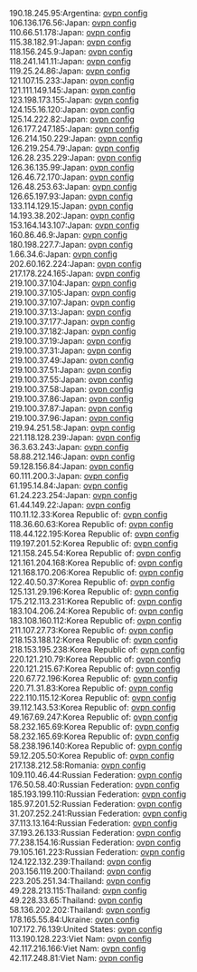 190.18.245.95:Argentina: [ovpn config](vpn/190_18_245_95.ovpn)  
106.136.176.56:Japan: [ovpn config](vpn/106_136_176_56.ovpn)  
110.66.51.178:Japan: [ovpn config](vpn/110_66_51_178.ovpn)  
115.38.182.91:Japan: [ovpn config](vpn/115_38_182_91.ovpn)  
118.156.245.9:Japan: [ovpn config](vpn/118_156_245_9.ovpn)  
118.241.141.11:Japan: [ovpn config](vpn/118_241_141_11.ovpn)  
119.25.24.86:Japan: [ovpn config](vpn/119_25_24_86.ovpn)  
121.107.15.233:Japan: [ovpn config](vpn/121_107_15_233.ovpn)  
121.111.149.145:Japan: [ovpn config](vpn/121_111_149_145.ovpn)  
123.198.173.155:Japan: [ovpn config](vpn/123_198_173_155.ovpn)  
124.155.16.120:Japan: [ovpn config](vpn/124_155_16_120.ovpn)  
125.14.222.82:Japan: [ovpn config](vpn/125_14_222_82.ovpn)  
126.177.247.185:Japan: [ovpn config](vpn/126_177_247_185.ovpn)  
126.214.150.229:Japan: [ovpn config](vpn/126_214_150_229.ovpn)  
126.219.254.79:Japan: [ovpn config](vpn/126_219_254_79.ovpn)  
126.28.235.229:Japan: [ovpn config](vpn/126_28_235_229.ovpn)  
126.36.135.99:Japan: [ovpn config](vpn/126_36_135_99.ovpn)  
126.46.72.170:Japan: [ovpn config](vpn/126_46_72_170.ovpn)  
126.48.253.63:Japan: [ovpn config](vpn/126_48_253_63.ovpn)  
126.65.197.93:Japan: [ovpn config](vpn/126_65_197_93.ovpn)  
133.114.129.15:Japan: [ovpn config](vpn/133_114_129_15.ovpn)  
14.193.38.202:Japan: [ovpn config](vpn/14_193_38_202.ovpn)  
153.164.143.107:Japan: [ovpn config](vpn/153_164_143_107.ovpn)  
160.86.46.9:Japan: [ovpn config](vpn/160_86_46_9.ovpn)  
180.198.227.7:Japan: [ovpn config](vpn/180_198_227_7.ovpn)  
1.66.34.6:Japan: [ovpn config](vpn/1_66_34_6.ovpn)  
202.60.162.224:Japan: [ovpn config](vpn/202_60_162_224.ovpn)  
217.178.224.165:Japan: [ovpn config](vpn/217_178_224_165.ovpn)  
219.100.37.104:Japan: [ovpn config](vpn/219_100_37_104.ovpn)  
219.100.37.105:Japan: [ovpn config](vpn/219_100_37_105.ovpn)  
219.100.37.107:Japan: [ovpn config](vpn/219_100_37_107.ovpn)  
219.100.37.13:Japan: [ovpn config](vpn/219_100_37_13.ovpn)  
219.100.37.177:Japan: [ovpn config](vpn/219_100_37_177.ovpn)  
219.100.37.182:Japan: [ovpn config](vpn/219_100_37_182.ovpn)  
219.100.37.19:Japan: [ovpn config](vpn/219_100_37_19.ovpn)  
219.100.37.31:Japan: [ovpn config](vpn/219_100_37_31.ovpn)  
219.100.37.49:Japan: [ovpn config](vpn/219_100_37_49.ovpn)  
219.100.37.51:Japan: [ovpn config](vpn/219_100_37_51.ovpn)  
219.100.37.55:Japan: [ovpn config](vpn/219_100_37_55.ovpn)  
219.100.37.58:Japan: [ovpn config](vpn/219_100_37_58.ovpn)  
219.100.37.86:Japan: [ovpn config](vpn/219_100_37_86.ovpn)  
219.100.37.87:Japan: [ovpn config](vpn/219_100_37_87.ovpn)  
219.100.37.96:Japan: [ovpn config](vpn/219_100_37_96.ovpn)  
219.94.251.58:Japan: [ovpn config](vpn/219_94_251_58.ovpn)  
221.118.128.239:Japan: [ovpn config](vpn/221_118_128_239.ovpn)  
36.3.63.243:Japan: [ovpn config](vpn/36_3_63_243.ovpn)  
58.88.212.146:Japan: [ovpn config](vpn/58_88_212_146.ovpn)  
59.128.156.84:Japan: [ovpn config](vpn/59_128_156_84.ovpn)  
60.111.200.3:Japan: [ovpn config](vpn/60_111_200_3.ovpn)  
61.195.14.84:Japan: [ovpn config](vpn/61_195_14_84.ovpn)  
61.24.223.254:Japan: [ovpn config](vpn/61_24_223_254.ovpn)  
61.44.149.22:Japan: [ovpn config](vpn/61_44_149_22.ovpn)  
110.11.12.33:Korea Republic of: [ovpn config](vpn/110_11_12_33.ovpn)  
118.36.60.63:Korea Republic of: [ovpn config](vpn/118_36_60_63.ovpn)  
118.44.122.195:Korea Republic of: [ovpn config](vpn/118_44_122_195.ovpn)  
119.197.201.52:Korea Republic of: [ovpn config](vpn/119_197_201_52.ovpn)  
121.158.245.54:Korea Republic of: [ovpn config](vpn/121_158_245_54.ovpn)  
121.161.204.168:Korea Republic of: [ovpn config](vpn/121_161_204_168.ovpn)  
121.168.170.206:Korea Republic of: [ovpn config](vpn/121_168_170_206.ovpn)  
122.40.50.37:Korea Republic of: [ovpn config](vpn/122_40_50_37.ovpn)  
125.131.29.196:Korea Republic of: [ovpn config](vpn/125_131_29_196.ovpn)  
175.212.113.231:Korea Republic of: [ovpn config](vpn/175_212_113_231.ovpn)  
183.104.206.24:Korea Republic of: [ovpn config](vpn/183_104_206_24.ovpn)  
183.108.160.112:Korea Republic of: [ovpn config](vpn/183_108_160_112.ovpn)  
211.107.27.73:Korea Republic of: [ovpn config](vpn/211_107_27_73.ovpn)  
218.153.188.12:Korea Republic of: [ovpn config](vpn/218_153_188_12.ovpn)  
218.153.195.238:Korea Republic of: [ovpn config](vpn/218_153_195_238.ovpn)  
220.121.210.79:Korea Republic of: [ovpn config](vpn/220_121_210_79.ovpn)  
220.121.215.67:Korea Republic of: [ovpn config](vpn/220_121_215_67.ovpn)  
220.67.72.196:Korea Republic of: [ovpn config](vpn/220_67_72_196.ovpn)  
220.71.31.83:Korea Republic of: [ovpn config](vpn/220_71_31_83.ovpn)  
222.110.115.12:Korea Republic of: [ovpn config](vpn/222_110_115_12.ovpn)  
39.112.143.53:Korea Republic of: [ovpn config](vpn/39_112_143_53.ovpn)  
49.167.69.247:Korea Republic of: [ovpn config](vpn/49_167_69_247.ovpn)  
58.232.165.69:Korea Republic of: [ovpn config](vpn/58_232_165_69.ovpn)  
58.232.165.69:Korea Republic of: [ovpn config](vpn/58_232_165_69.ovpn)  
58.238.196.140:Korea Republic of: [ovpn config](vpn/58_238_196_140.ovpn)  
59.12.205.50:Korea Republic of: [ovpn config](vpn/59_12_205_50.ovpn)  
217.138.212.58:Romania: [ovpn config](vpn/217_138_212_58.ovpn)  
109.110.46.44:Russian Federation: [ovpn config](vpn/109_110_46_44.ovpn)  
176.50.58.40:Russian Federation: [ovpn config](vpn/176_50_58_40.ovpn)  
185.193.199.110:Russian Federation: [ovpn config](vpn/185_193_199_110.ovpn)  
185.97.201.52:Russian Federation: [ovpn config](vpn/185_97_201_52.ovpn)  
31.207.252.241:Russian Federation: [ovpn config](vpn/31_207_252_241.ovpn)  
37.113.13.164:Russian Federation: [ovpn config](vpn/37_113_13_164.ovpn)  
37.193.26.133:Russian Federation: [ovpn config](vpn/37_193_26_133.ovpn)  
77.238.154.16:Russian Federation: [ovpn config](vpn/77_238_154_16.ovpn)  
79.105.161.223:Russian Federation: [ovpn config](vpn/79_105_161_223.ovpn)  
124.122.132.239:Thailand: [ovpn config](vpn/124_122_132_239.ovpn)  
203.156.119.200:Thailand: [ovpn config](vpn/203_156_119_200.ovpn)  
223.205.251.34:Thailand: [ovpn config](vpn/223_205_251_34.ovpn)  
49.228.213.115:Thailand: [ovpn config](vpn/49_228_213_115.ovpn)  
49.228.33.65:Thailand: [ovpn config](vpn/49_228_33_65.ovpn)  
58.136.202.202:Thailand: [ovpn config](vpn/58_136_202_202.ovpn)  
178.165.55.84:Ukraine: [ovpn config](vpn/178_165_55_84.ovpn)  
107.172.76.139:United States: [ovpn config](vpn/107_172_76_139.ovpn)  
113.190.128.223:Viet Nam: [ovpn config](vpn/113_190_128_223.ovpn)  
42.117.216.166:Viet Nam: [ovpn config](vpn/42_117_216_166.ovpn)  
42.117.248.81:Viet Nam: [ovpn config](vpn/42_117_248_81.ovpn)  
